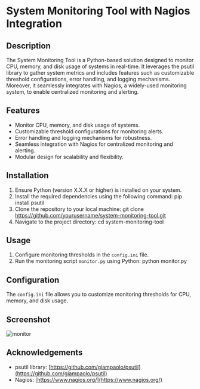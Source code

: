 # System Monitoring Tool with Nagios Integration

## Description

The System Monitoring Tool is a Python-based solution designed to monitor CPU, memory, and disk usage of systems in real-time. It leverages the psutil library to gather system metrics and includes features such as customizable threshold configurations, error handling, and logging mechanisms. Moreover, it seamlessly integrates with Nagios, a widely-used monitoring system, to enable centralized monitoring and alerting.

## Features

- Monitor CPU, memory, and disk usage of systems.
- Customizable threshold configurations for monitoring alerts.
- Error handling and logging mechanisms for robustness.
- Seamless integration with Nagios for centralized monitoring and alerting.
- Modular design for scalability and flexibility.

## Installation

1. Ensure Python (version X.X.X or higher) is installed on your system.
2. Install the required dependencies using the following command:
pip install psutil
3. Clone the repository to your local machine:
git clone https://github.com/yourusername/system-monitoring-tool.git
4. Navigate to the project directory:
cd system-monitoring-tool

## Usage

1. Configure monitoring thresholds in the `config.ini` file.
2. Run the monitoring script `monitor.py` using Python:
python monitor.py

## Configuration

The `config.ini` file allows you to customize monitoring thresholds for CPU, memory, and disk usage.

## Screenshot

![monitor](https://github.com/suhasjadhav757/System-Monitoring-Tool-with-Nagios-Integration/assets/169549873/e1d406b4-0178-4c66-965f-804b699bd017)

## Acknowledgements

- psutil library: [https://github.com/giampaolo/psutil](https://github.com/giampaolo/psutil)
- Nagios: [https://www.nagios.org/](https://www.nagios.org/)

